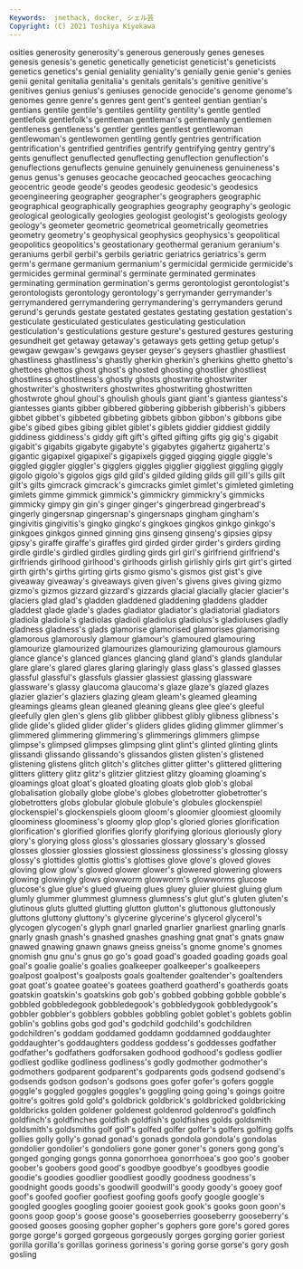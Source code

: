 ```yaml
---
Keywords:  jnethack, docker, シェル芸
Copyright: (C) 2021 Toshiya Kiyokawa
---
```

osities generosity generosity's generous generously
genes geneses genesis genesis's genetic genetically geneticist geneticist's geneticists genetics
genetics's genial geniality geniality's genially genie genie's genies genii genital
genitalia genitalia's genitals genitals's genitive genitive's genitives genius genius's geniuses
genocide genocide's genome genome's genomes genre genre's genres gent gent's
genteel gentian gentian's gentians gentile gentile's gentiles gentility gentility's gentle
gentled gentlefolk gentlefolk's gentleman gentleman's gentlemanly gentlemen gentleness gentleness's gentler
gentles gentlest gentlewoman gentlewoman's gentlewomen gentling gently gentries gentrification gentrification's
gentrified gentrifies gentrify gentrifying gentry gentry's gents genuflect genuflected genuflecting
genuflection genuflection's genuflections genuflects genuine genuinely genuineness genuineness's genus genus's
genuses geocache geocached geocaches geocaching geocentric geode geode's geodes geodesic
geodesic's geodesics geoengineering geographer geographer's geographers geographic geographical geographically geographies
geography geography's geologic geological geologically geologies geologist geologist's geologists geology
geology's geometer geometric geometrical geometrically geometries geometry geometry's geophysical geophysics
geophysics's geopolitical geopolitics geopolitics's geostationary geothermal geranium geranium's geraniums gerbil
gerbil's gerbils geriatric geriatrics geriatrics's germ germ's germane germanium germanium's
germicidal germicide germicide's germicides germinal germinal's germinate germinated germinates germinating
germination germination's germs gerontologist gerontologist's gerontologists gerontology gerontology's gerrymander gerrymander's
gerrymandered gerrymandering gerrymandering's gerrymanders gerund gerund's gerunds gestate gestated gestates
gestating gestation gestation's gesticulate gesticulated gesticulates gesticulating gesticulation gesticulation's gesticulations
gesture gesture's gestured gestures gesturing gesundheit get getaway getaway's getaways
gets getting getup getup's gewgaw gewgaw's gewgaws geyser geyser's geysers
ghastlier ghastliest ghastliness ghastliness's ghastly gherkin gherkin's gherkins ghetto ghetto's
ghettoes ghettos ghost ghost's ghosted ghosting ghostlier ghostliest ghostliness ghostliness's
ghostly ghosts ghostwrite ghostwriter ghostwriter's ghostwriters ghostwrites ghostwriting ghostwritten ghostwrote
ghoul ghoul's ghoulish ghouls giant giant's giantess giantess's giantesses giants
gibber gibbered gibbering gibberish gibberish's gibbers gibbet gibbet's gibbeted gibbeting
gibbets gibbon gibbon's gibbons gibe gibe's gibed gibes gibing giblet
giblet's giblets giddier giddiest giddily giddiness giddiness's giddy gift gift's
gifted gifting gifts gig gig's gigabit gigabit's gigabits gigabyte gigabyte's
gigabytes gigahertz gigahertz's gigantic gigapixel gigapixel's gigapixels gigged gigging giggle
giggle's giggled giggler giggler's gigglers giggles gigglier giggliest giggling giggly
gigolo gigolo's gigolos gigs gild gild's gilded gilding gilds gill
gill's gills gilt gilt's gilts gimcrack gimcrack's gimcracks gimlet gimlet's
gimleted gimleting gimlets gimme gimmick gimmick's gimmickry gimmickry's gimmicks gimmicky
gimpy gin gin's ginger ginger's gingerbread gingerbread's gingerly gingersnap gingersnap's
gingersnaps gingham gingham's gingivitis gingivitis's gingko gingko's gingkoes gingkos ginkgo
ginkgo's ginkgoes ginkgos ginned ginning gins ginseng ginseng's gipsies gipsy
gipsy's giraffe giraffe's giraffes gird girded girder girder's girders girding
girdle girdle's girdled girdles girdling girds girl girl's girlfriend girlfriend's
girlfriends girlhood girlhood's girlhoods girlish girlishly girls girt girt's girted
girth girth's girths girting girts gismo gismo's gismos gist gist's
give giveaway giveaway's giveaways given given's givens gives giving gizmo
gizmo's gizmos gizzard gizzard's gizzards glacial glacially glacier glacier's glaciers
glad glad's gladden gladdened gladdening gladdens gladder gladdest glade glade's
glades gladiator gladiator's gladiatorial gladiators gladiola gladiola's gladiolas gladioli gladiolus
gladiolus's gladioluses gladly gladness gladness's glads glamorise glamorised glamorises glamorising
glamorous glamorously glamour glamour's glamoured glamouring glamourize glamourized glamourizes glamourizing
glamourous glamours glance glance's glanced glances glancing gland gland's glands
glandular glare glare's glared glares glaring glaringly glass glass's glassed
glasses glassful glassful's glassfuls glassier glassiest glassing glassware glassware's glassy
glaucoma glaucoma's glaze glaze's glazed glazes glazier glazier's glaziers glazing
gleam gleam's gleamed gleaming gleamings gleams glean gleaned gleaning gleans
glee glee's gleeful gleefully glen glen's glens glib glibber glibbest
glibly glibness glibness's glide glide's glided glider glider's gliders glides
gliding glimmer glimmer's glimmered glimmering glimmering's glimmerings glimmers glimpse glimpse's
glimpsed glimpses glimpsing glint glint's glinted glinting glints glissandi glissando
glissando's glissandos glisten glisten's glistened glistening glistens glitch glitch's glitches
glitter glitter's glittered glittering glitters glittery glitz glitz's glitzier glitziest
glitzy gloaming gloaming's gloamings gloat gloat's gloated gloating gloats glob
glob's global globalisation globally globe globe's globes globetrotter globetrotter's globetrotters
globs globular globule globule's globules glockenspiel glockenspiel's glockenspiels gloom gloom's
gloomier gloomiest gloomily gloominess gloominess's gloomy glop glop's gloried glories
glorification glorification's glorified glorifies glorify glorifying glorious gloriously glory glory's
glorying gloss gloss's glossaries glossary glossary's glossed glosses glossier glossies
glossiest glossiness glossiness's glossing glossy glossy's glottides glottis glottis's glottises
glove glove's gloved gloves gloving glow glow's glowed glower glower's
glowered glowering glowers glowing glowingly glows glowworm glowworm's glowworms glucose
glucose's glue glue's glued glueing glues gluey gluier gluiest gluing
glum glumly glummer glummest glumness glumness's glut glut's gluten gluten's
glutinous gluts glutted glutting glutton glutton's gluttonous gluttonously gluttons gluttony
gluttony's glycerine glycerine's glycerol glycerol's glycogen glycogen's glyph gnarl gnarled
gnarlier gnarliest gnarling gnarls gnarly gnash gnash's gnashed gnashes gnashing
gnat gnat's gnats gnaw gnawed gnawing gnawn gnaws gneiss gneiss's
gnome gnome's gnomes gnomish gnu gnu's gnus go go's goad
goad's goaded goading goads goal goal's goalie goalie's goalies goalkeeper
goalkeeper's goalkeepers goalpost goalpost's goalposts goals goaltender goaltender's goaltenders goat
goat's goatee goatee's goatees goatherd goatherd's goatherds goats goatskin goatskin's
goatskins gob gob's gobbed gobbing gobble gobble's gobbled gobbledegook gobbledegook's
gobbledygook gobbledygook's gobbler gobbler's gobblers gobbles gobbling goblet goblet's goblets
goblin goblin's goblins gobs god god's godchild godchild's godchildren godchildren's
goddam goddamed goddamn goddamned goddaughter goddaughter's goddaughters goddess goddess's goddesses
godfather godfather's godfathers godforsaken godhood godhood's godless godlier godliest godlike
godliness godliness's godly godmother godmother's godmothers godparent godparent's godparents gods
godsend godsend's godsends godson godson's godsons goes gofer gofer's gofers
goggle goggle's goggled goggles goggles's goggling going going's goings goitre
goitre's goitres gold gold's goldbrick goldbrick's goldbricked goldbricking goldbricks golden
goldener goldenest goldenrod goldenrod's goldfinch goldfinch's goldfinches goldfish goldfish's goldfishes
golds goldsmith goldsmith's goldsmiths golf golf's golfed golfer golfer's golfers
golfing golfs gollies golly golly's gonad gonad's gonads gondola gondola's
gondolas gondolier gondolier's gondoliers gone goner goner's goners gong gong's
gonged gonging gongs gonna gonorrhoea gonorrhoea's goo goo's goober goober's
goobers good good's goodbye goodbye's goodbyes goodie goodie's goodies goodlier
goodliest goodly goodness goodness's goodnight goods goods's goodwill goodwill's goody
goody's gooey goof goof's goofed goofier goofiest goofing goofs goofy
google google's googled googles googling gooier gooiest gook gook's gooks
goon goon's goons goop goop's goose goose's gooseberries gooseberry gooseberry's
goosed gooses goosing gopher gopher's gophers gore gore's gored gores
gorge gorge's gorged gorgeous gorgeously gorges gorging gorier goriest gorilla
gorilla's gorillas goriness goriness's goring gorse gorse's gory gosh gosling
